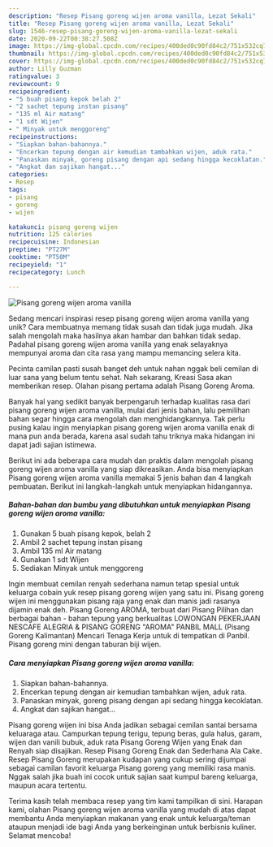 ```yaml
---
description: "Resep Pisang goreng wijen aroma vanilla, Lezat Sekali"
title: "Resep Pisang goreng wijen aroma vanilla, Lezat Sekali"
slug: 1546-resep-pisang-goreng-wijen-aroma-vanilla-lezat-sekali
date: 2020-09-22T00:38:27.508Z
image: https://img-global.cpcdn.com/recipes/400ded0c90fd84c2/751x532cq70/pisang-goreng-wijen-aroma-vanilla-foto-resep-utama.jpg
thumbnail: https://img-global.cpcdn.com/recipes/400ded0c90fd84c2/751x532cq70/pisang-goreng-wijen-aroma-vanilla-foto-resep-utama.jpg
cover: https://img-global.cpcdn.com/recipes/400ded0c90fd84c2/751x532cq70/pisang-goreng-wijen-aroma-vanilla-foto-resep-utama.jpg
author: Lilly Guzman
ratingvalue: 3
reviewcount: 9
recipeingredient:
- "5 buah pisang kepok belah 2"
- "2 sachet tepung instan pisang"
- "135 ml Air matang"
- "1 sdt Wijen"
- " Minyak untuk menggoreng"
recipeinstructions:
- "Siapkan bahan-bahannya."
- "Encerkan tepung dengan air kemudian tambahkan wijen, aduk rata."
- "Panaskan minyak, goreng pisang dengan api sedang hingga kecoklatan."
- "Angkat dan sajikan hangat..."
categories:
- Resep
tags:
- pisang
- goreng
- wijen

katakunci: pisang goreng wijen 
nutrition: 125 calories
recipecuisine: Indonesian
preptime: "PT27M"
cooktime: "PT50M"
recipeyield: "1"
recipecategory: Lunch

---
```



![Pisang goreng wijen aroma vanilla](https://img-global.cpcdn.com/recipes/400ded0c90fd84c2/751x532cq70/pisang-goreng-wijen-aroma-vanilla-foto-resep-utama.jpg)

Sedang mencari inspirasi resep pisang goreng wijen aroma vanilla yang unik? Cara membuatnya memang tidak susah dan tidak juga mudah. Jika salah mengolah maka hasilnya akan hambar dan bahkan tidak sedap. Padahal pisang goreng wijen aroma vanilla yang enak selayaknya mempunyai aroma dan cita rasa yang mampu memancing selera kita.

Pecinta camilan pasti susah banget deh untuk nahan nggak beli cemilan di luar sana yang belum tentu sehat. Nah sekarang, Kreasi Sasa akan memberikan resep. Olahan pisang pertama adalah Pisang Goreng Aroma.

Banyak hal yang sedikit banyak berpengaruh terhadap kualitas rasa dari pisang goreng wijen aroma vanilla, mulai dari jenis bahan, lalu pemilihan bahan segar hingga cara mengolah dan menghidangkannya. Tak perlu pusing kalau ingin menyiapkan pisang goreng wijen aroma vanilla enak di mana pun anda berada, karena asal sudah tahu triknya maka hidangan ini dapat jadi sajian istimewa.


Berikut ini ada beberapa cara mudah dan praktis dalam mengolah pisang goreng wijen aroma vanilla yang siap dikreasikan. Anda bisa menyiapkan Pisang goreng wijen aroma vanilla memakai 5 jenis bahan dan 4 langkah pembuatan. Berikut ini langkah-langkah untuk menyiapkan hidangannya.

<!--inarticleads1-->

##### Bahan-bahan dan bumbu yang dibutuhkan untuk menyiapkan Pisang goreng wijen aroma vanilla:

1. Gunakan 5 buah pisang kepok, belah 2
1. Ambil 2 sachet tepung instan pisang
1. Ambil 135 ml Air matang
1. Gunakan 1 sdt Wijen
1. Sediakan  Minyak untuk menggoreng


Ingin membuat cemilan renyah sederhana namun tetap spesial untuk keluarga cobain yuk resep pisang goreng wijen yang satu ini. Pisang goreng wijen ini menggunakan pisang raja yang enak dan manis jadi rasanya dijamin enak deh. Pisang Goreng AROMA, terbuat dari Pisang Pilihan dan berbagai bahan - bahan tepung yang berkualitas LOWONGAN PEKERJAAN NESCAFE ALEGRIA &amp; PISANG GORENG &#34;AROMA&#34; PANBIL MALL (Pisang Goreng Kalimantan) Mencari Tenaga Kerja untuk di tempatkan di Panbil. Pisang goreng mini dengan taburan biji wijen. 

<!--inarticleads2-->

##### Cara menyiapkan Pisang goreng wijen aroma vanilla:

1. Siapkan bahan-bahannya.
1. Encerkan tepung dengan air kemudian tambahkan wijen, aduk rata.
1. Panaskan minyak, goreng pisang dengan api sedang hingga kecoklatan.
1. Angkat dan sajikan hangat...


Pisang goreng wijen ini bisa Anda jadikan sebagai cemilan santai bersama keluaraga atau. Campurkan tepung terigu, tepung beras, gula halus, garam, wijen dan vanili bubuk, aduk rata Pisang Goreng Wijen yang Enak dan Renyah siap disajikan. Resep Pisang Goreng Enak dan Sederhana Ala Cake. Resep Pisang Goreng merupakan kudapan yang cukup sering dijumpai sebagai camilan favorit keluarga Pisang goreng yang memiliki rasa manis. Nggak salah jika buah ini cocok untuk sajian saat kumpul bareng keluarga, maupun acara tertentu. 

Terima kasih telah membaca resep yang tim kami tampilkan di sini. Harapan kami, olahan Pisang goreng wijen aroma vanilla yang mudah di atas dapat membantu Anda menyiapkan makanan yang enak untuk keluarga/teman ataupun menjadi ide bagi Anda yang berkeinginan untuk berbisnis kuliner. Selamat mencoba!
